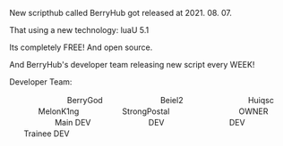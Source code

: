 
New scripthub called BerryHub got released at 2021. 08. 07.

That using a new technology: luaU 5.1

Its completely FREE! And open source.

And BerryHub's developer team releasing new script every WEEK!

Developer Team:

ㅤㅤㅤㅤㅤㅤㅤㅤBerryGodㅤㅤㅤㅤㅤㅤㅤㅤBeiel2ㅤㅤㅤㅤㅤㅤㅤㅤㅤHuiqscㅤㅤㅤㅤㅤㅤMelonK1ngㅤㅤㅤㅤㅤㅤStrongPostal
ㅤㅤㅤㅤㅤㅤㅤㅤㅤ OWNERㅤㅤㅤㅤㅤㅤㅤㅤㅤ Main DEVㅤㅤㅤㅤㅤㅤㅤㅤDEVㅤㅤㅤㅤㅤㅤㅤㅤㅤDEVㅤㅤㅤㅤㅤㅤㅤㅤTrainee DEV
